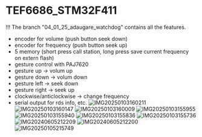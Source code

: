 # TEF6686_STM32F411
!!! The branch "04_01_25_adaugare_watchdog" contains all the features.
- encoder for volume (push button seek down)
- encoder for frequency (push button seek up)
- 5 memory (short press call station, long press save current frequency on extern flash)
- gesture control with PAJ7620
- gesture up -> volum up
- gesture down -> volum down
- gesture left -> seek down
- gesture right -> seek up
- clockwise/anticlockwise -> change frequency
- serial output for rds info, etc.
![IMG20250103160211](https://github.com/user-attachments/assets/39840884-fc64-4311-af90-ac3ba6e658a5)
![IMG20250103160147](https://github.com/user-attachments/assets/731aeb58-77bf-4a91-ae59-11a0560948ce)
![IMG20250103160009](https://github.com/user-attachments/assets/f5446f13-853a-4f0b-ac85-1b3ad369fa71)
![IMG20250103155955](https://github.com/user-attachments/assets/7476ec88-793f-4e40-8f49-9acec0284825)
![IMG20250103155940](https://github.com/user-attachments/assets/9d794aeb-31f7-4635-ae5b-9e6d4eb7496f)
![IMG20250103155836](https://github.com/user-attachments/assets/8ddb4eea-fad9-4209-b690-5b19a7a1f697)
![IMG20250103155736](https://github.com/user-attachments/assets/63b3a372-d10d-44f0-b4d5-0d6a38db9a91)
![IMG20240605212209](https://github.com/user-attachments/assets/daa9aab1-7478-44b8-a3f2-0910aafd7f8d)
![IMG20240605212200](https://github.com/user-attachments/assets/d9d9dafa-d99f-46f6-8b66-a9ba77ec4c56)
![IMG20250105215749](https://github.com/user-attachments/assets/c2a4c4a7-4541-4bc8-919f-ef66e4f90f1a)
